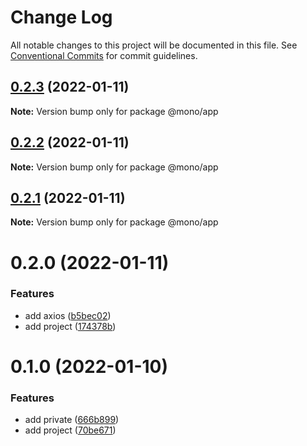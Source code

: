 # Change Log

All notable changes to this project will be documented in this file.
See [Conventional Commits](https://conventionalcommits.org) for commit guidelines.

## [0.2.3](https://github.com/frorz1/mono/compare/@mono/app@0.2.2...@mono/app@0.2.3) (2022-01-11)

**Note:** Version bump only for package @mono/app





## [0.2.2](https://github.com/frorz1/mono/compare/@mono/app@0.2.1...@mono/app@0.2.2) (2022-01-11)

**Note:** Version bump only for package @mono/app





## [0.2.1](https://github.com/frorz1/mono/compare/@mono/app@0.2.0...@mono/app@0.2.1) (2022-01-11)

**Note:** Version bump only for package @mono/app





# 0.2.0 (2022-01-11)


### Features

* add axios ([b5bec02](https://github.com/frorz1/mono/commit/b5bec026b9f2b807cc4ecece8c1a8d44c9db7343))
* add project ([174378b](https://github.com/frorz1/mono/commit/174378be03bdfaf602b91c176c0933a2002fb9ae))





# 0.1.0 (2022-01-10)


### Features

* add private ([666b899](https://github.com/frorz1/mono/commit/666b899395beee13845d3bb4b01140d54a8ae71d))
* add project ([70be671](https://github.com/frorz1/mono/commit/70be671c4f1ffb127fef149732e69413e56f6a93))
